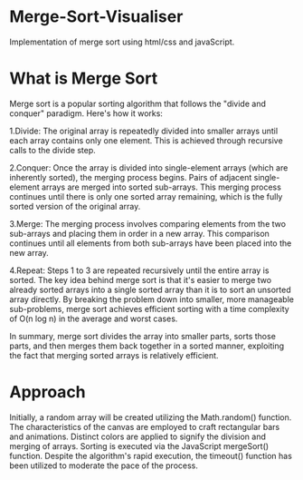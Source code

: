 # Merge-Sort-Visualiser
Implementation of merge sort using html/css and javaScript.

# What is Merge Sort
Merge sort is a popular sorting algorithm that follows the "divide and conquer" paradigm. Here's how it works:

1.Divide: The original array is repeatedly divided into smaller arrays until each array contains only one element. This is achieved through recursive calls to the divide step.

2.Conquer: Once the array is divided into single-element arrays (which are inherently sorted), the merging process begins. Pairs of adjacent single-element arrays are merged into sorted sub-arrays. This merging process continues until there is only one sorted array remaining, which is the fully sorted version of the original array.

3.Merge: The merging process involves comparing elements from the two sub-arrays and placing them in order in a new array. This comparison continues until all elements from both sub-arrays have been placed into the new array.

4.Repeat: Steps 1 to 3 are repeated recursively until the entire array is sorted.
The key idea behind merge sort is that it's easier to merge two already sorted arrays into a single sorted array than it is to sort an unsorted array directly. By breaking the problem down into smaller, more manageable sub-problems, merge sort achieves efficient sorting with a time complexity of O(n log n) in the average and worst cases.

In summary, merge sort divides the array into smaller parts, sorts those parts, and then merges them back together in a sorted manner, exploiting the fact that merging sorted arrays is relatively efficient.


# Approach
Initially, a random array will be created utilizing the Math.random() function. The characteristics of the canvas are employed to craft rectangular bars and animations. Distinct colors are applied to signify the division and merging of arrays. Sorting is executed via the JavaScript mergeSort() function. Despite the algorithm's rapid execution, the timeout() function has been utilized to moderate the pace of the process.


